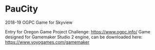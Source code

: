 # PauCity
2018-19 OGPC Game for Skyview

Entry for Oregon Game Project Challenge: https://www.ogpc.info/
Game designed for Gamemaker Studio 2 engine, can be downloaded here: https://www.yoyogames.com/gamemaker
